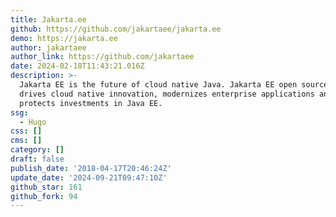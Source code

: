```yaml
---
title: Jakarta.ee
github: https://github.com/jakartaee/jakarta.ee
demo: https://jakarta.ee
author: jakartaee
author_link: https://github.com/jakartaee
date: 2024-02-18T11:43:21.016Z
description: >-
  Jakarta EE is the future of cloud native Java. Jakarta EE open source software
  drives cloud native innovation, modernizes enterprise applications and
  protects investments in Java EE.
ssg:
  - Hugo
css: []
cms: []
category: []
draft: false
publish_date: '2018-04-17T20:46:24Z'
update_date: '2024-09-21T09:47:10Z'
github_star: 161
github_fork: 94
---
```

